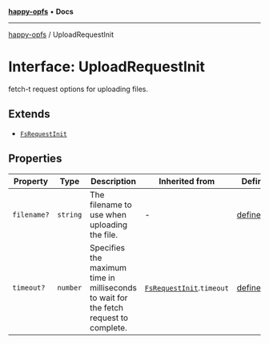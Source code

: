 [**happy-opfs**](../README.md) • **Docs**

***

[happy-opfs](../README.md) / UploadRequestInit

# Interface: UploadRequestInit

fetch-t request options for uploading files.

## Extends

- [`FsRequestInit`](FsRequestInit.md)

## Properties

| Property | Type | Description | Inherited from | Defined in |
| ------ | ------ | ------ | ------ | ------ |
| `filename?` | `string` | The filename to use when uploading the file. | - | [defines.ts:78](https://github.com/JiangJie/happy-opfs/blob/4af0ec94e963041b297916e2971f6a01ca677a5c/src/fs/defines.ts#L78) |
| `timeout?` | `number` | Specifies the maximum time in milliseconds to wait for the fetch request to complete. | [`FsRequestInit`](FsRequestInit.md).`timeout` | [defines.ts:68](https://github.com/JiangJie/happy-opfs/blob/4af0ec94e963041b297916e2971f6a01ca677a5c/src/fs/defines.ts#L68) |
